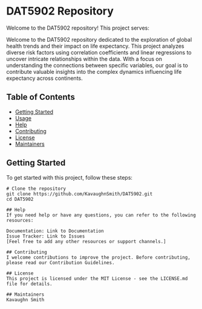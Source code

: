 # DAT5902 Repository

Welcome to the DAT5902 repository! This project serves:

Welcome to the DAT5902 repository dedicated to the exploration of global health trends and their impact on life expectancy. 
This project analyzes diverse risk factors using correlation coefficients and linear regressions to uncover intricate relationships within the data. 
With a focus on understanding the connections between specific variables, our goal is to contribute valuable insights into the complex dynamics influencing life expectancy across continents.

## Table of Contents

- [Getting Started](#getting-started)
- [Usage](#usage)
- [Help](#help)
- [Contributing](#contributing)
- [License](#license)
- [Maintainers](#maintainers)

## Getting Started

To get started with this project, follow these steps:

```bas
# Clone the repository
git clone https://github.com/KavaughnSmith/DAT5902.git
cd DAT5902

## Help
If you need help or have any questions, you can refer to the following resources:

Documentation: Link to Documentation
Issue Tracker: Link to Issues
[Feel free to add any other resources or support channels.]

## Contributing
I welcome contributions to improve the project. Before contributing, please read our Contribution Guidelines.

## License
This project is licensed under the MIT License - see the LICENSE.md file for details.

## Maintainers
Kavaughn Smith
